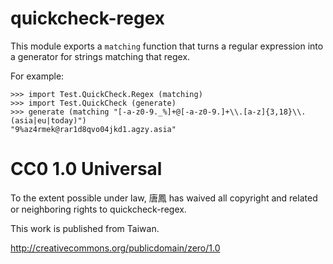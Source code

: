 quickcheck-regex
================

This module exports a `matching` function that turns a regular expression into a generator for strings matching that regex.

For example:

    >>> import Test.QuickCheck.Regex (matching)
    >>> import Test.QuickCheck (generate)
    >>> generate (matching "[-a-z0-9._%]+@[-a-z0-9.]+\\.[a-z]{3,18}\\.(asia|eu|today)")
    "9%az4rmek@rar1d8qvo04jkd1.agzy.asia"

# CC0 1.0 Universal

To the extent possible under law, 唐鳳 has waived all copyright
and related or neighboring rights to quickcheck-regex.

This work is published from Taiwan.

http://creativecommons.org/publicdomain/zero/1.0
